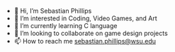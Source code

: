 - 👋 Hi, I’m Sebastian Phillips
- 👀 I’m interested in Coding, Video Games, and Art
- 🌱 I’m currently learning C language
- 💞️ I’m looking to collaborate on game design projects
- 📫 How to reach me sebastian.phillips@wsu.edu

